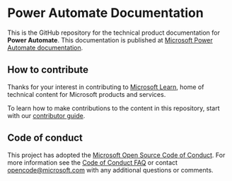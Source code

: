 # Power Automate Documentation

This is the GitHub repository for the technical product documentation for **Power Automate**. This documentation is published at [Microsoft Power Automate documentation](https://learn.microsoft.com/power-automate).

## How to contribute

Thanks for your interest in contributing to [Microsoft Learn](https://learn.microsoft.com/), home of technical content for Microsoft products and services.

To learn how to make contributions to the content in this repository, start with our [contributor guide](https://learn.microsoft.com/contribute).

## Code of conduct

This project has adopted the [Microsoft Open Source Code of Conduct](https://opensource.microsoft.com/codeofconduct/). For more information see the [Code of Conduct FAQ](https://opensource.microsoft.com/codeofconduct/faq/) or contact [opencode@microsoft.com](mailto:opencode@microsoft.com) with any additional questions or comments.
